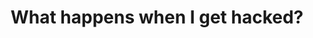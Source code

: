 ---
guid: "F1C14A5F-9CB9-47A1-AD93-8073F1203C0C"
title: "What happens when I get hacked?"
description: "Find out what to do when your NFT gets stolen and how to prevent scams in the crypto marketplace on this episode of Community Service Hour."
pubDate: "Tue, 19 Jul 2022 18:00:00 -0500"
itunes-explicit: false
itunes-episode: 33
itunes-episodeType: Full

# More info
youtube-full: https://youtu.be/ty_bzkP8O_k
discussion: https://twitter.com/fulldecent/status/1549530129054973953

# Timeline
timeline:
  - seconds: 0
    title: Intro
  - seconds: 52
    title: Field report, getting an NFT stolen
  - seconds: 337
    title: The sneaky setApprovalForAll
  - seconds: 386
    title: "Take action: inform OpenSea"
  - seconds: 516
    title: Compare to the real world
  - seconds: 915
    title: Crypto marketplace information sharing with government
  - seconds: 947
    title: How hard is OpenSea trying to prevent fraud?
  - seconds: 1016
    title: "Business idea: self custody wallet to avoid scams"
  - seconds: 1263
    title: Could the mods at OnChainMonkey have prevented this?
  - seconds: 1303
    title: "Business idea: Discord bot to hack everybody, to TEACH you"
  - seconds: 1432
    title: How can Discord prevent these scams?
  - seconds: 1517
    title: Why Discord needs to be more vigilant than Twitter


# File information
enclosure-url: "GET THIS EPISODE DATE AND NUMBER"
enclosure-length: 30423535
enclosure-type: "audio/x-m4a"
itunes-duration: 1546
---